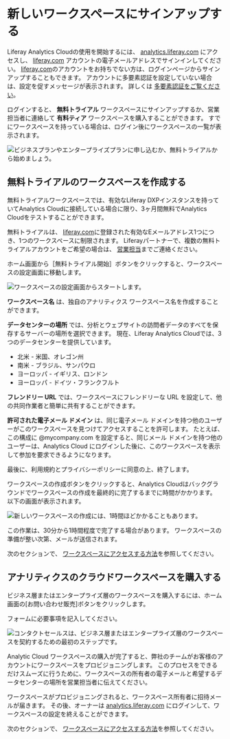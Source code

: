 # 新しいワークスペースにサインアップする

Liferay Analytics Cloudの使用を開始するには、 [analytics.liferay.com](https://analytics.liferay.com) にアクセスし、 [liferay.com](https://www.liferay.com) アカウントの電子メールアドレスでサインインしてください。 [liferay.com](https://www.liferay.com)のアカウントをお持ちでない方は、ログインページからサインアップすることもできます。 アカウントに多要素認証を設定していない場合は、設定を促すメッセージが表示されます。 詳しくは [多要素認証をご覧ください](./multi-factor-authentication.md)。

ログインすると、 **無料トライアル** ワークスペースにサインアップするか、営業担当者に連絡して **有料ティア** ワークスペースを購入することができます。 すでにワークスペースを持っている場合は、ログイン後にワークスペースの一覧が表示されます。

![ビジネスプランやエンタープライズプランに申し込むか、無料トライアルから始めましょう。](signing-up-for-a-new-workspace/images/01.png)

## 無料トライアルのワークスペースを作成する

無料トライアルワークスペースでは、有効なLiferay DXPインスタンスを持っていてAnalytics Cloudに接続している場合に限り、3ヶ月間無料でAnalytics Cloudをテストすることができます。

無料トライアルは、 [liferay.com](https://www.liferay.com)に登録された有効なEメールアドレス1つにつき、1つのワークスペースに制限されます。 Liferayパートナーで、複数の無料トライアルアカウントをご希望の場合は、 [営業担当](mailto:sales@liferay.com)までご連絡ください。

ホーム画面から［無料トライアル開始］ボタンをクリックすると、ワークスペースの設定画面に移動します。

![ワークスペースの設定画面からスタートします。](signing-up-for-a-new-workspace/images/02.png)

**ワークスペース名** は、独自のアナリティクス ワークスペース名を作成することができます。

**データセンターの場所** では、分析とウェブサイトの訪問者データのすべてを保存するサーバーの場所を選択できます。 現在、Liferay Analytics Cloudでは、3つのデータセンターを提供しています。

-   北米 - 米国、オレゴン州
-   南米 - ブラジル、サンパウロ
-   ヨーロッパ - イギリス、ロンドン
-   ヨーロッパ - ドイツ・フランクフルト

**フレンドリー URL** では、ワークスペースにフレンドリーな URL を設定して、他の共同作業者と簡単に共有することができます。

**許可された電子メール ドメイン** は、同じ電子メール ドメインを持つ他のユーザーがこのワークスペースを見つけてアクセスすることを許可します。 たとえば、この構成に @mycompany.com を設定すると、同じメール ドメインを持つ他のユーザーは、Analytics Cloud にログインした後に、このワークスペースを表示して参加を要求できるようになります。

最後に、利用規約とプライバシーポリシーに同意の上、終了します。

ワークスペースの作成ボタンをクリックすると、Analytics Cloudはバックグラウンドでワークスペースの作成を最終的に完了するまでに時間がかかります。 以下の画面が表示されます。

![新しいワークスペースの作成には、1時間ほどかかることもあります。](signing-up-for-a-new-workspace/images/03.png)

この作業は、30分から1時間程度で完了する場合があります。 ワークスペースの準備が整い次第、メールが送信されます。

次のセクションで、 [ワークスペースにアクセスする方法](./accessing-your-workspace.md)を参照してください。

## アナリティクスのクラウドワークスペースを購入する

ビジネス層またはエンタープライズ層のワークスペースを購入するには、ホーム画面の[お問い合わせ販売]ボタンをクリックします。

フォームに必要事項を記入してください。

![コンタクトセールスは、ビジネス層またはエンタープライズ層のワークスペースを契約するための最初のステップです。](signing-up-for-a-new-workspace/images/04.png)

Analytic Cloud ワークスペースの購入が完了すると、弊社のチームがお客様のアカウントにワークスペースをプロビジョニングします。 このプロセスをできるだけスムーズに行うために、ワークスペースの所有者の電子メールと希望するデータセンターの場所を営業担当者に伝えてください。

ワークスペースがプロビジョニングされると、ワークスペース所有者に招待メールが届きます。 その後、オーナーは [analytics.liferay.com](https://analytics.liferay.com) にログインして、ワークスペースの設定を終えることができます。

次のセクションで、 [ワークスペースにアクセスする方法](./accessing-your-workspace.md)を参照してください。

